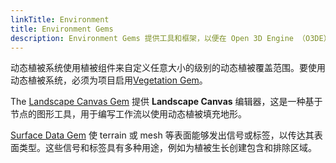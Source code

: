 ```yaml
---
linkTitle: Environment
title: Environment Gems
description: Environment Gems 提供工具和框架，以便在 Open 3D Engine （O3DE） 项目中创建自然的植被。
---
```


动态植被系统使用植被组件来自定义任意大小的级别的动态植被覆盖范围。要使用动态植被系统，必须为项目启用[Vegetation Gem](./vegetation)。

The [Landscape Canvas Gem](./landscape-canvas) 提供 **Landscape Canvas** 编辑器，这是一种基于节点的图形工具，用于编写工作流以使用动态植被填充地形。

<!-- The [Vegetation Assets Gem](./vegetation-gem-assets) 提供植被模型、纹理以及用于 Vegetation Gem 和 **Landscape Canvas** 的其他资源和示例。 -->

[Surface Data Gem](./surface-data) 使 terrain 或 mesh 等表面能够发出信号或标签，以传达其表面类型。这些信号和标签具有多种用途，例如为植被生长创建包含和排除区域。
